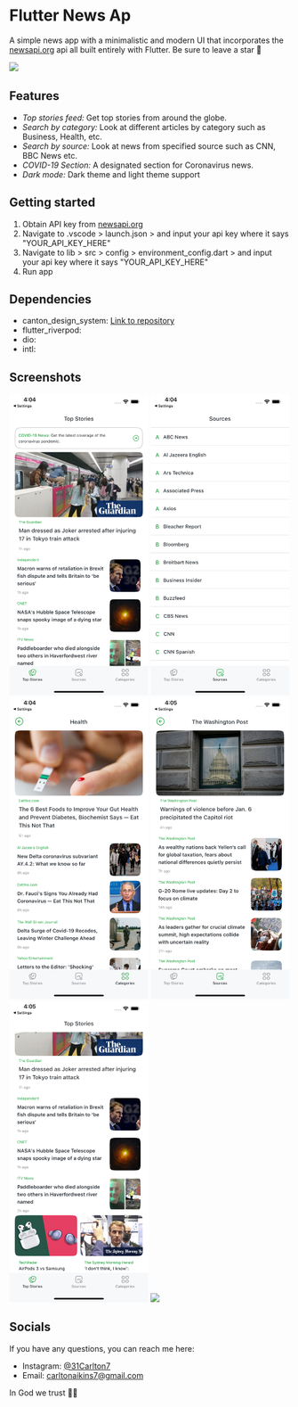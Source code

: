 # Flutter News Ap

A simple news app with a minimalistic and modern UI that incorporates the [newsapi.org](newsapi.org) api all built entirely with Flutter. Be sure to leave a star 🌟

<img width="290" src="https://github.com/31carlton7/flutter_news_app/blob/master/videos/demo.gif"> </img>

## Features

- _Top stories feed:_ Get top stories from around the globe.
- _Search by category:_ Look at different articles by category such as Business, Health, etc.
- _Search by source:_ Look at news from specified source such as CNN, BBC News etc.
- _COVID-19 Section:_ A designated section for Coronavirus news.
- _Dark mode:_ Dark theme and light theme support

## Getting started
1. Obtain API key from [newsapi.org](newsapi.org)
2. Navigate to .vscode > launch.json > and input your api key where it says "YOUR_API_KEY_HERE"
3. Navigate to lib > src > config > environment_config.dart > and input your api key where it says "YOUR_API_KEY_HERE"
4. Run app

## Dependencies

 - canton_design_system: [Link to repository](https://github.com/31Carlton7/canton_design_system)
 - flutter_riverpod:
 - dio:
 - intl:

## Screenshots
<div>
  <img width="250" src="https://github.com/31carlton7/flutter_news_app/blob/master/screenshots/screenshot_1.png"> </img>
  <img width="250" src="https://github.com/31carlton7/flutter_news_app/blob/master/screenshots/screenshot_2.png"> </img> 
  <img width="250" src="https://github.com/31carlton7/flutter_news_app/blob/master/screenshots/screenshot_3.png"> </img>
  <img width="250" src="https://github.com/31carlton7/flutter_news_app/blob/master/screenshots/screenshot_4.png"> </img>
  <img width="250" src="https://github.com/31carlton7/flutter_news_app/blob/master/screenshots/screenshot_5.png"> </img>
  <img width="250" src="https://github.com/31carlton7/flutter_news_app/blob/master/videos/demo.gif"> </img>
</div>

## Socials

If you have any questions, you can reach me here:

- Instagram: [@31Carlton7](https://www.instagram.com/31carlton7/)
- Email: carltonaikins7@gmail.com

In God we trust 🙏🏾
